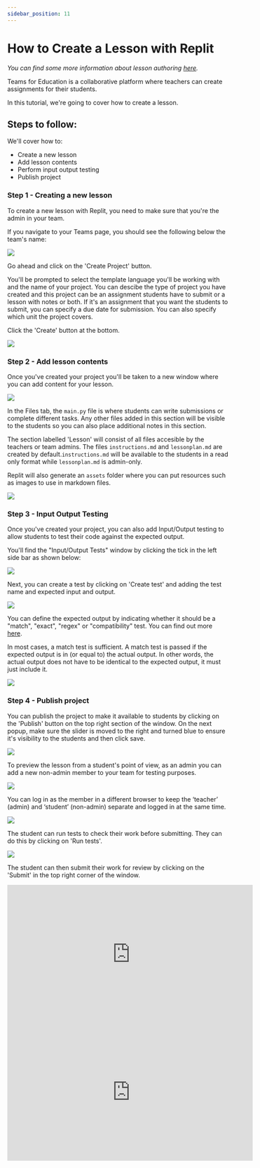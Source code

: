 ```yaml
---
sidebar_position: 11
---
```


# How to Create a Lesson with Replit

_You can find some more information about lesson authoring [here](/teams-edu/lesson-authoring)._

Teams for Education is a collaborative platform where teachers can create assignments for their students.

In this tutorial, we're going to cover how to create a lesson.

## Steps to follow:

We'll cover how to:

- Create a new lesson
- Add lesson contents
- Perform input output testing
- Publish project

### Step 1 - Creating a new lesson

To create a new lesson with Replit, you need to make sure that you're the admin in your team.

If you navigate to your Teams page, you should see the following below the team's name:

![](https://docimg.replit.com/images/teamsForEducation/curriculum-authoring/Create_project_button.png)

Go ahead and click on the 'Create Project' button.

You'll be prompted to select the template language you'll be working with and the name of your project. You can descibe the type of project you have created and this project can be an assignment students have to submit or a lesson with notes or both. If it's an assignment that you want the students to submit, you can specify a due date for submission. You can also specify which unit the project covers.

Click the 'Create' button at the bottom.

![](https://docimg.replit.com/images/teamsForEducation/curriculum-authoring/Create_project.png)

### Step 2 - Add lesson contents

Once you've created your project you'll be taken to a new window where you can add content for your lesson.

![](https://docimg.replit.com/images/teamsForEducation/curriculum-authoring/Add%20_lesson_contents.png)

In the Files tab, the `main.py` file is where students can write submissions or complete different tasks. Any other files added in this section will be visible to the students so you can also place additional notes in this section.

The section labelled 'Lesson' will consist of all files accesible by the teachers or team admins. The files `instructions.md` and `lessonplan.md` are created by default.`instructions.md` will be available to the students in a read only format while `lessonplan.md` is admin-only.

Replit will also generate an `assets` folder where you can put resources such as images to use in markdown files.

![](https://docimg.replit.com/images/teamsForEducation/curriculum-authoring/Teacher_view.png)

### Step 3 - Input Output Testing

Once you've created your project, you can also add Input/Output testing to allow students to test their code against the expected output.

You'll find the "Input/Output Tests" window by clicking the tick in the left side bar as shown below:

![](https://docimg.replit.com/images/teamsForEducation/curriculum-authoring/Create_tests_tick.png)

Next, you can create a test by clicking on 'Create test' and adding the test name and expected input and output.

![](https://docimg.replit.com/images/teamsForEducation/curriculum-authoring/Create_test_button.png)

You can define the expected output by indicating whether it should be a "match", "exact", "regex" or "compatibility" test. You can find out more [here](/teams-edu/input-output-testing).

In most cases, a match test is sufficient. A match test is passed if the expected output is in (or equal to) the actual output. In other words, the actual output does not have to be identical to the expected output, it must just include it.

![](https://docimg.replit.com/images/teamsForEducation/curriculum-authoring/Create_test.png)

### Step 4 - Publish project

You can publish the project to make it available to students by clicking on the 'Publish' button on the top right section of the window. On the next popup, make sure the slider is moved to the right and turned blue to ensure it's visibility to the students and then click save.

![](https://docimg.replit.com/images/teamsForEducation/curriculum-authoring/Publish_project.png)

To preview the lesson from a student's point of view, as an admin you can add a new non-admin member to your team for testing purposes.

![](https://docimg.replit.com/images/teamsForEducation/curriculum-authoring/Manage%20team%20members.png)

You can log in as the member in a different browser to keep the ‘teacher’ (admin) and ‘student’ (non-admin) separate and logged in at the same time.

![](https://docimg.replit.com/images/teamsForEducation/curriculum-authoring/Student_view.png)

The student can run tests to check their work before submitting. They can do this by clicking on 'Run tests'.

![](https://docimg.replit.com/images/teamsForEducation/curriculum-authoring/Run_tests.png)

The student can then submit their work for review by clicking on the 'Submit' in the top right corner of the window.

<iframe width="560" height="315" src="https://www.youtube.com/embed/FjzF1t6htn4" title="YouTube video player" frameborder="0" allow="accelerometer; autoplay; clipboard-write; encrypted-media; gyroscope; picture-in-picture" allowfullscreen></iframe>

<iframe width="560" height="315" src="https://www.youtube.com/embed/OEuAMAt9ex4" title="YouTube video player" frameborder="0" allow="accelerometer; autoplay; clipboard-write; encrypted-media; gyroscope; picture-in-picture" allowfullscreen></iframe>
